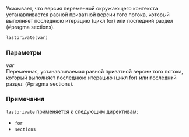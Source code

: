 Указывает, что версия переменной окружающего контекста устанавливается равной приватной версии того потока, который выполняет последнюю итерацию (цикл for) или последний раздел (#pragma sections).

```cpp
lastprivate(var)
```

### Параметры

*var*<br/>
Переменная, устанавливаемая равной приватной версии того потока, который выполняет последнюю итерацию (цикл for) или последний раздел (#pragma sections).

### Примечания

`lastprivate` применяется к следующим директивам:

- `for`
- `sections`